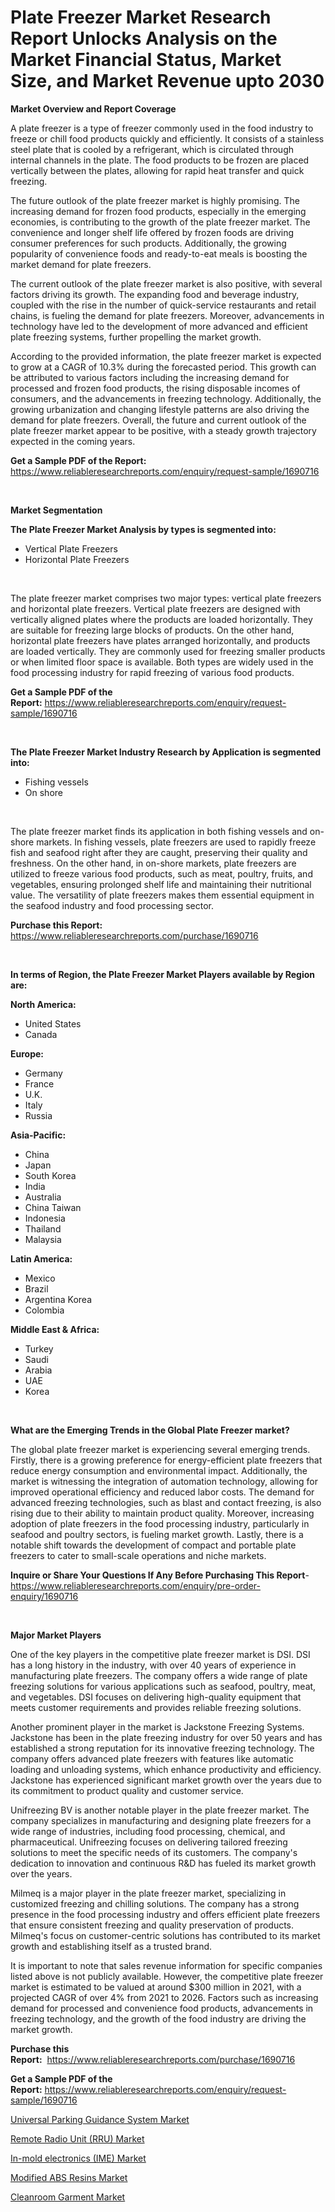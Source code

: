 <p><h1>Plate Freezer Market Research Report Unlocks Analysis on the Market Financial Status, Market Size, and Market Revenue upto 2030</h1></p><p><strong>Market Overview and Report Coverage</strong></p>
<p><p>A plate freezer is a type of freezer commonly used in the food industry to freeze or chill food products quickly and efficiently. It consists of a stainless steel plate that is cooled by a refrigerant, which is circulated through internal channels in the plate. The food products to be frozen are placed vertically between the plates, allowing for rapid heat transfer and quick freezing.</p><p>The future outlook of the plate freezer market is highly promising. The increasing demand for frozen food products, especially in the emerging economies, is contributing to the growth of the plate freezer market. The convenience and longer shelf life offered by frozen foods are driving consumer preferences for such products. Additionally, the growing popularity of convenience foods and ready-to-eat meals is boosting the market demand for plate freezers.</p><p>The current outlook of the plate freezer market is also positive, with several factors driving its growth. The expanding food and beverage industry, coupled with the rise in the number of quick-service restaurants and retail chains, is fueling the demand for plate freezers. Moreover, advancements in technology have led to the development of more advanced and efficient plate freezing systems, further propelling the market growth.</p><p>According to the provided information, the plate freezer market is expected to grow at a CAGR of 10.3% during the forecasted period. This growth can be attributed to various factors including the increasing demand for processed and frozen food products, the rising disposable incomes of consumers, and the advancements in freezing technology. Additionally, the growing urbanization and changing lifestyle patterns are also driving the demand for plate freezers. Overall, the future and current outlook of the plate freezer market appear to be positive, with a steady growth trajectory expected in the coming years.</p></p>
<p><strong>Get a Sample PDF of the Report:</strong> <a href="https://www.reliableresearchreports.com/enquiry/request-sample/1690716">https://www.reliableresearchreports.com/enquiry/request-sample/1690716</a></p>
<p>&nbsp;</p>
<p><strong>Market Segmentation</strong></p>
<p><strong>The Plate Freezer Market Analysis by types is segmented into:</strong></p>
<p><ul><li>Vertical Plate Freezers</li><li>Horizontal Plate Freezers</li></ul></p>
<p>&nbsp;</p>
<p><p>The plate freezer market comprises two major types: vertical plate freezers and horizontal plate freezers. Vertical plate freezers are designed with vertically aligned plates where the products are loaded horizontally. They are suitable for freezing large blocks of products. On the other hand, horizontal plate freezers have plates arranged horizontally, and products are loaded vertically. They are commonly used for freezing smaller products or when limited floor space is available. Both types are widely used in the food processing industry for rapid freezing of various food products.</p></p>
<p><strong>Get a Sample PDF of the Report:</strong>&nbsp;<a href="https://www.reliableresearchreports.com/enquiry/request-sample/1690716">https://www.reliableresearchreports.com/enquiry/request-sample/1690716</a></p>
<p>&nbsp;</p>
<p><strong>The Plate Freezer Market Industry Research by Application is segmented into:</strong></p>
<p><ul><li>Fishing vessels</li><li>On shore</li></ul></p>
<p>&nbsp;</p>
<p><p>The plate freezer market finds its application in both fishing vessels and on-shore markets. In fishing vessels, plate freezers are used to rapidly freeze fish and seafood right after they are caught, preserving their quality and freshness. On the other hand, in on-shore markets, plate freezers are utilized to freeze various food products, such as meat, poultry, fruits, and vegetables, ensuring prolonged shelf life and maintaining their nutritional value. The versatility of plate freezers makes them essential equipment in the seafood industry and food processing sector.</p></p>
<p><strong>Purchase this Report:</strong>&nbsp; <a href="https://www.reliableresearchreports.com/purchase/1690716">https://www.reliableresearchreports.com/purchase/1690716</a></p>
<p>&nbsp;</p>
<p><strong>In terms of Region, the Plate Freezer Market Players available by Region are:</strong></p>
<p>
    <p> <strong> North America: </strong>
        <ul>
            <li>United States</li>
            <li>Canada</li>
        </ul>
        </p> 
    <p> <strong> Europe: </strong>
        <ul>
            <li>Germany</li>
            <li>France</li>
            <li>U.K.</li>
            <li>Italy</li>
            <li>Russia</li>
        </ul>
        </p> 
    <p> <strong> Asia-Pacific: </strong>
        <ul>
            <li>China</li>
            <li>Japan</li>
            <li>South Korea</li>
            <li>India</li>
            <li>Australia</li>
            <li>China Taiwan</li>
            <li>Indonesia</li>
            <li>Thailand</li>
            <li>Malaysia</li>
        </ul>
        </p> 
    <p> <strong> Latin America: </strong>
        <ul>
            <li>Mexico</li>
            <li>Brazil</li>
            <li>Argentina Korea</li>
            <li>Colombia</li>
        </ul>
        </p> 
    <p> <strong> Middle East & Africa: </strong>
        <ul>
            <li>Turkey</li>
            <li>Saudi</li>
            <li>Arabia</li>
            <li>UAE</li>
            <li>Korea</li>
        </ul>
    </p>
    </p>
<p>&nbsp;</p>
<p><strong>What are the Emerging Trends in the Global Plate Freezer market?</strong></p>
<p><p>The global plate freezer market is experiencing several emerging trends. Firstly, there is a growing preference for energy-efficient plate freezers that reduce energy consumption and environmental impact. Additionally, the market is witnessing the integration of automation technology, allowing for improved operational efficiency and reduced labor costs. The demand for advanced freezing technologies, such as blast and contact freezing, is also rising due to their ability to maintain product quality. Moreover, increasing adoption of plate freezers in the food processing industry, particularly in seafood and poultry sectors, is fueling market growth. Lastly, there is a notable shift towards the development of compact and portable plate freezers to cater to small-scale operations and niche markets.</p></p>
<p><strong>Inquire or Share Your Questions If Any Before Purchasing This Report</strong>- <a href="https://www.reliableresearchreports.com/enquiry/pre-order-enquiry/1690716">https://www.reliableresearchreports.com/enquiry/pre-order-enquiry/1690716</a></p>
<p>&nbsp;</p>
<p><strong>Major Market Players</strong></p>
<p><p>One of the key players in the competitive plate freezer market is DSI. DSI has a long history in the industry, with over 40 years of experience in manufacturing plate freezers. The company offers a wide range of plate freezing solutions for various applications such as seafood, poultry, meat, and vegetables. DSI focuses on delivering high-quality equipment that meets customer requirements and provides reliable freezing solutions.</p><p>Another prominent player in the market is Jackstone Freezing Systems. Jackstone has been in the plate freezing industry for over 50 years and has established a strong reputation for its innovative freezing technology. The company offers advanced plate freezers with features like automatic loading and unloading systems, which enhance productivity and efficiency. Jackstone has experienced significant market growth over the years due to its commitment to product quality and customer service.</p><p>Unifreezing BV is another notable player in the plate freezer market. The company specializes in manufacturing and designing plate freezers for a wide range of industries, including food processing, chemical, and pharmaceutical. Unifreezing focuses on delivering tailored freezing solutions to meet the specific needs of its customers. The company's dedication to innovation and continuous R&D has fueled its market growth over the years.</p><p>Milmeq is a major player in the plate freezer market, specializing in customized freezing and chilling solutions. The company has a strong presence in the food processing industry and offers efficient plate freezers that ensure consistent freezing and quality preservation of products. Milmeq's focus on customer-centric solutions has contributed to its market growth and establishing itself as a trusted brand.</p><p>It is important to note that sales revenue information for specific companies listed above is not publicly available. However, the competitive plate freezer market is estimated to be valued at around $300 million in 2021, with a projected CAGR of over 4% from 2021 to 2026. Factors such as increasing demand for processed and convenience food products, advancements in freezing technology, and the growth of the food industry are driving the market growth.</p></p>
<p><strong>Purchase this Report:</strong>&nbsp;&nbsp;<a href="https://www.reliableresearchreports.com/purchase/1690716">https://www.reliableresearchreports.com/purchase/1690716</a></p>
<p></p>
<p><strong>Get a Sample PDF of the Report:</strong>&nbsp;<a href="https://www.reliableresearchreports.com/enquiry/request-sample/1690716">https://www.reliableresearchreports.com/enquiry/request-sample/1690716</a></p>
<p><p><a href="https://www.linkedin.com/pulse/universal-parking-guidance-system-market-research-ykmyf/">Universal Parking Guidance System Market</a></p><p><a href="https://www.linkedin.com/pulse/remote-radio-unit-rru-market-share-amp-new-trends-kzukf/">Remote Radio Unit (RRU) Market</a></p><p><a href="https://www.linkedin.com/pulse/in-mold-electronics-ime-market-size-2023-2030-global/">In-mold electronics (IME) Market</a></p><p><a href="https://medium.com/@santaraynor/modified-abs-resins-market-share-evolution-and-market-growth-trends-2023-2030-c6360bd38f4a">Modified ABS Resins Market</a></p><p><a href="https://medium.com/@norvalolson/cleanroom-garment-market-competitive-analysis-market-trends-and-forecast-to-2030-896de4474a8a">Cleanroom Garment Market</a></p></p>